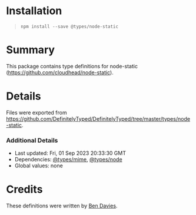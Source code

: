 # Installation
> `npm install --save @types/node-static`

# Summary
This package contains type definitions for node-static (https://github.com/cloudhead/node-static).

# Details
Files were exported from https://github.com/DefinitelyTyped/DefinitelyTyped/tree/master/types/node-static.

### Additional Details
 * Last updated: Fri, 01 Sep 2023 20:33:30 GMT
 * Dependencies: [@types/mime](https://npmjs.com/package/@types/mime), [@types/node](https://npmjs.com/package/@types/node)
 * Global values: none

# Credits
These definitions were written by [Ben Davies](https://github.com/Morfent).
